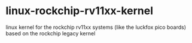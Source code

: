 # linux-rockchip-rv11xx-kernel
linux kernel for the rockchip rv11xx systems (like the luckfox pico boards) based on the rockchip legacy kernel 
